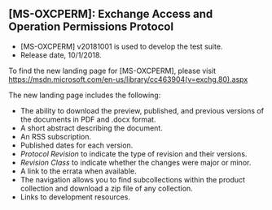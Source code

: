 ## [MS-OXCPERM]: Exchange Access and Operation Permissions Protocol
- [MS-OXCPERM] v20181001 is used to develop the test suite. 
- Release date, 10/1/2018.

To find the new landing page for [MS-OXCPERM], please visit https://msdn.microsoft.com/en-us/library/cc463904(v=exchg.80).aspx

The new landing page includes the following:
- The ability to download the preview, published, and previous versions of the documents in PDF and .docx format.
- A short abstract describing the document.
- An RSS subscription.
- Published dates for each version.
- *Protocol Revision* to indicate the type of revision and their versions.
- *Revision Class* to indicate whether the changes were major or minor.
- A link to the errata when available.
- The navigation allows you to find subcollections within the product collection and download a zip file of any collection.
- Links to development resources.